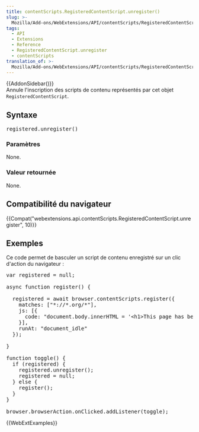```yaml
---
title: contentScripts.RegisteredContentScript.unregister()
slug: >-
  Mozilla/Add-ons/WebExtensions/API/contentScripts/RegisteredContentScript/unregister
tags:
  - API
  - Extensions
  - Reference
  - RegisteredContentScript.unregister
  - contentScripts
translation_of: >-
  Mozilla/Add-ons/WebExtensions/API/contentScripts/RegisteredContentScript/unregister
---
```

<div>{{AddonSidebar()}}</div>

<div>Annule l'inscription des scripts de contenu représentés par cet objet <code>RegisteredContentScript</code>.</div>

<h2 id="Syntaxe">Syntaxe</h2>

<pre class="brush: js">registered.unregister()
</pre>

<h3 id="Paramètres">Paramètres</h3>

<p>None.</p>

<h3 id="Valeur_retournée">Valeur retournée</h3>

<p>None.</p>

<h2 id="Compatibilité_du_navigateur">Compatibilité du navigateur</h2>

<p>{{Compat("webextensions.api.contentScripts.RegisteredContentScript.unregister", 10)}}</p>

<h2 id="Exemples">Exemples</h2>

<p>Ce code permet de basculer un script de contenu enregistré sur un clic d'action du navigateur :</p>

<pre class="brush: js">var registered = null;

async function register() {

  registered = await browser.contentScripts.register({
    matches: ["*://*.org/*"],
    js: [{
      code: "document.body.innerHTML = '&lt;h1&gt;This page has been eaten&lt;h1&gt;'"
    }],
    runAt: "document_idle"
  });

}

function toggle() {
  if (registered) {
    registered.unregister();
    registered = null;
  } else {
    register();
  }
}

browser.browserAction.onClicked.addListener(toggle);
</pre>

<p>{{WebExtExamples}}</p>
